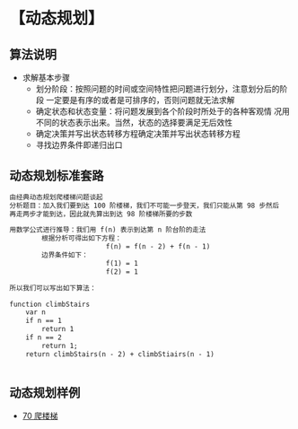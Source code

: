 # 【动态规划】

## 算法说明

- 求解基本步骤
  - 划分阶段：按照问题的时间或空间特性把问题进行划分，注意划分后的阶段
  一定要是有序的或者是可排序的，否则问题就无法求解
  - 确定状态和状态变量：将问题发展到各个阶段时所处于的各种客观情
  况用不同的状态表示出来。当然，状态的选择要满足无后效性
  - 确定决策并写出状态转移方程确定决策并写出状态转移方程
  - 寻找边界条件即递归出口

## 动态规划标准套路

```html
由经典动态规划爬楼梯问题谈起
分析题目：加入我们要到达 100 阶楼梯，我们不可能一步登天，我们只能从第 98 步然后
再走两步才能到达，因此就先算出到达 98 阶楼梯所要的步数

用数学公式进行推导：我们用 f(n) 表示到达第 n 阶台阶的走法
        根据分析可得出如下方程：
                        f(n) = f(n - 2) + f(n - 1)
        边界条件如下：
                        f(1) = 1
                        f(2) = 1

所以我们可以写出如下算法：

function climbStairs
    var n
    if n == 1
        return 1
    if n == 2
        return 1;
    return climbStairs(n - 2) + climbStiairs(n - 1)
            
```

## 动态规划样例

- [70 爬楼梯](https://github.com/Shiny-Man/leetcode/blob/master/coding/70.h)
